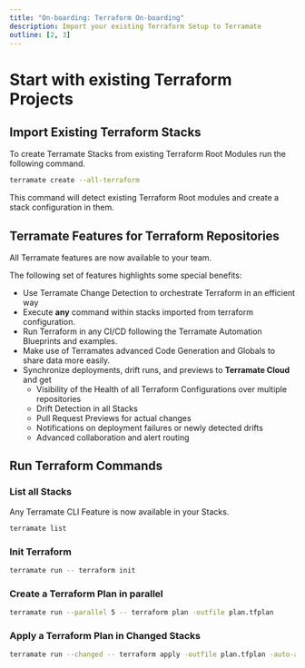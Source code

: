 ```yaml
---
title: "On-boarding: Terraform On-boarding"
description: Import your existing Terraform Setup to Terramate
outline: [2, 3]
---
```


# Start with existing Terraform Projects

## Import Existing Terraform Stacks

To create Terramate Stacks from existing Terraform Root Modules run the following command.

```bash
terramate create --all-terraform
```

This command will detect existing Terraform Root modules and create a stack configuration in them.

## Terramate Features for Terraform Repositories

All Terramate features are now available to your team.

The following set of features highlights some special benefits:

- Use Terramate Change Detection to orchestrate Terraform in an efficient way
- Execute **any** command within stacks imported from terraform configuration.
- Run Terraform in any CI/CD following the Terramate Automation Blueprints and examples.
- Make use of Terramates advanced Code Generation and Globals to share data more easily.
- Synchronize deployments, drift runs, and previews to **Terramate Cloud** and get
  - Visibility of the Health of all Terraform Configurations over multiple repositories
  - Drift Detection in all Stacks
  - Pull Request Previews for actual changes
  - Notifications on deployment failures or newly detected drifts
  - Advanced collaboration and alert routing

## Run Terraform Commands

### List all Stacks

Any Terramate CLI Feature is now available in your Stacks.

```bash
terramate list
```

### Init Terraform

```bash
terramate run -- terraform init
```

### Create a Terraform Plan in parallel

```bash
terramate run --parallel 5 -- terraform plan -outfile plan.tfplan
```

### Apply a Terraform Plan in Changed Stacks

```bash
terramate run --changed -- terraform apply -outfile plan.tfplan -auto-approve
```
